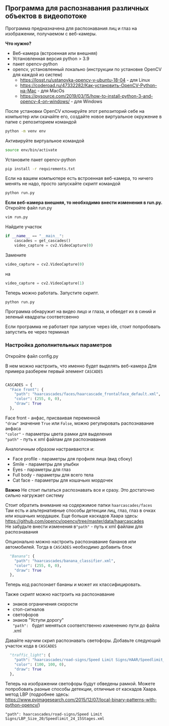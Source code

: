 ## Программа для распознавания различных объектов в видеопотоке

Программа предназначена для распознавания лиц и глаз на изображении, получаемом с веб-камеры.

**Что нужно?**
+ Веб-камера (встроенная или внешняя)
+ Установленная версия python > 3.9
+ пакет opencv-python
+ opencv, установленный локально (инструкции по установке OpenCV для каждой из систем)
  - https://losst.ru/ustanovka-opencv-v-ubuntu-18-04 - для Linux
  - https://coderoad.ru/47332282/Как-установить-OpenCV-Python-на-Mac - для MacOs
  - https://pysource.com/2019/03/15/how-to-install-python-3-and-opencv-4-on-windows/ - для Windows

После установки OpenCV клонируйте этот репозиторий себе на компьютер или скачайте его, создайте новое виртуальное окружение в папке с репозиторием командой
```bash
python -m venv env
```  
Активируйте виртуальное командой
```bash
source env/bin/activate
```
Установите пакет opencv-python
```bash
pip install -r requirements.txt
```  

Если на вашем компьютере есть встроенная веб-камера, то ничего менять не надо, просто запускайте скрипт командой
```bash
python run.py
```

**Если веб-камера внешняя, то необходимо внести изменения в run.py.**   
Откройте файл run.py
```bash
vim run.py
```

Найдите участок
```python
if __name__ == "__main__":
    cascades = get_cascades()
    video_capture = cv2.VideoCapture(0)
```
Замените
```python
video_capture = cv2.VideoCapture(0)
```
на
```python
video_capture = cv2.VideoCapture(1)
```

Теперь можно работать. Запустите скрипт. 
```bash
python run.py
```
Программа обнаружит на видео лицо и глаза, и обведет их в синий и зеленый квадраты соответсвенно

Если программа не работает при запуске через ide, стоит попробовать запустить ее через терминал

### Настройка дополнительных параметров

Откройте файл config.py

В нем можно настроить, что именно будет выделять веб-камера
Для примера разберем первый элемент ```CASCADES```
```python

CASCADES = {
  "Face front": {
    "path": "haarcascades/faces/haarcascade_frontalface_default.xml",
    "color": (255, 0, 0),
    "draw": True
  },
```

Face front - анфас, присваивая переменной   
```"draw"``` значение ```True``` или ```False```, можно регулировать распознавание анфаса  
```"color"``` - параметры цвета рамки для выделения  
```"path"``` - путь к xml файлам для распознавания


Аналогичным образом настраиваются и:  
- Face profile - параметры для профиля лица (вид сбоку)  
- Smile - параметры для улыбки  
- Eyes - параметры для глаз  
- Full body - параметры для всего тела  
- Cat face - параметры для кошачьих мордочек  

**Важно**
Не стоит пытаться распознавать все и сразу. Это достаточно сильно нагружает систему

Стоит обратить внимание на содержимое папки ```haarcascades/faces```  
Там есть и альтернативные способы детекции лиц, глаз, глаз в очках или кошачьих мордашек.
Еще больше каскадов Хаара здесь:
https://github.com/opencv/opencv/tree/master/data/haarcascades  
Не забудьте внести изменения в```"path"``` - путь к xml файлам для распознавания

Опционально можно настроить распознавание бананов или автомобилей. Тогда в ```CASCADES``` необходимо добавить блок
```python
  "Banana": {
    "path": "haarcascades/banana_classifier.xml",
    "color": (255, 0, 0),
    "draw": True
  },
```
Теперь код распознает бананы и может их классифицировать.

Также скрипт можно настроить на распознавание 
- знаков ограничения скорости 
- стоп-сигналов
- светофоров
- знаков "Уступи дорогу"  
  ```"path": ``` будет меняться соответственно изменению пути до файла .xml

Давайте научим скрип распознавать светофоры. Добавьте следующий участок кода в ```CASCADES```

```python
  "traffic_light": {
    "path": "haarcascades/road-signs/Speed Limit Signs/HAAR/Speedlimit_HAAR_ 17Stages.xml",
    "color": (100, 100, 0),
    "draw": True
  },
```

Теперь на изображении светофоры будут обведены рамкой. Можете попробовать разные способы детекции, отличные от каскадов Хаара.
метод LBP (подробнее здесь: https://www.pyimagesearch.com/2015/12/07/local-binary-patterns-with-python-opencv/)

```"path": haarcascades/road-signs/Speed Limit Signs/LBP_Size_20/Speedlimit_24_15Stages.xml```
